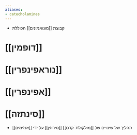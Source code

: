 ```yaml
---
aliases:
- catecholamines
---
```

- קבוצת [[מונואמינים]] הכוללת
# [[דופמין]]
# [[נוראפינפרין]]
# [[אפינפרין]]
# [[סינתזה]]
- תהליך של שינויים של [[מולקולת¯קדם]] [[טירוזין]] על ידי [[אנזימים]]